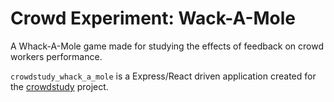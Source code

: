 # Crowd Experiment: Wack-A-Mole
A Whack-A-Mole game made for studying the effects of feedback on crowd workers 
performance. 

`crowdstudy_whack_a_mole` is a Express/React driven application created for the 
[crowdstudy](http://github.com/ncphillips/crowdstudy) project.
